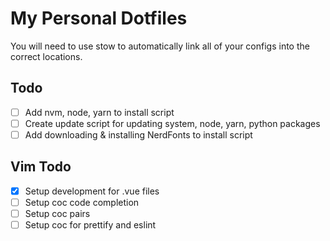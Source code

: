 # My Personal Dotfiles

You will need to use stow to automatically link all of your configs into the correct locations.

## Todo

- [ ] Add nvm, node, yarn to install script
- [ ] Create update script for updating system, node, yarn, python packages
- [ ] Add downloading & installing NerdFonts to install script

## Vim Todo

- [x] Setup development for .vue files
- [ ] Setup coc code completion
- [ ] Setup coc pairs
- [ ] Setup coc for prettify and eslint
